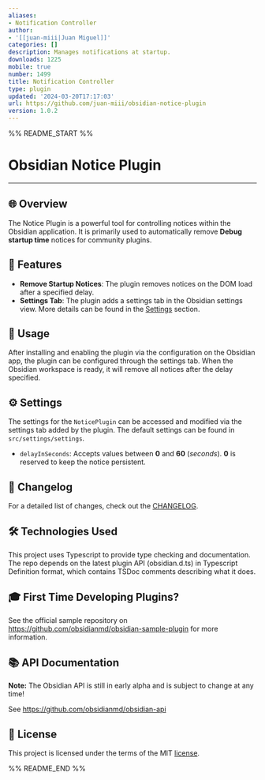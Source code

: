 ```yaml
---
aliases:
- Notification Controller
author:
- '[[juan-miii|Juan Miguel]]'
categories: []
description: Manages notifications at startup.
downloads: 1225
mobile: true
number: 1499
title: Notification Controller
type: plugin
updated: '2024-03-20T17:17:03'
url: https://github.com/juan-miii/obsidian-notice-plugin
version: 1.0.2
---
```


%% README_START %%

# Obsidian Notice Plugin

---

## 🌐 Overview

The Notice Plugin is a powerful tool for controlling notices within the Obsidian application. It is primarily used to automatically remove **Debug startup time** notices for community plugins.

## 🚀 Features

- **Remove Startup Notices**: The plugin removes notices on the DOM load after a specified delay.
- **Settings Tab**: The plugin adds a settings tab in the Obsidian settings view. More details can be found in the [Settings](README.md#⚙️-settings) section.

## 🎯 Usage

After installing and enabling the plugin via the configuration on the Obsidian app, the plugin can be configured through the settings tab. When the Obsidian workspace is ready, it will remove all notices after the delay specified.

## ⚙️ Settings

The settings for the `NoticePlugin` can be accessed and modified via the settings tab added by the plugin. The default settings can be found in `src/settings/settings`.

- `delayInSeconds`: Accepts values between **0** and **60** (*seconds*). **0** is reserved to keep the notice persistent.

## 📜 Changelog

For a detailed list of changes, check out the [CHANGELOG](https://github.com/juan-miii/obsidian-notice-plugin/blob/master/.github/CHANGELOG.md).

## 🛠️ Technologies Used

This project uses Typescript to provide type checking and documentation. The repo depends on the latest plugin API (obsidian.d.ts) in Typescript Definition format, which contains TSDoc comments describing what it does.

## 🎓 First Time Developing Plugins?

See the official sample repository on https://github.com/obsidianmd/obsidian-sample-plugin for more information.

## 📚 API Documentation

**Note:** The Obsidian API is still in early alpha and is subject to change at any time!

See https://github.com/obsidianmd/obsidian-api

## 📄 License

This project is licensed under the terms of the MIT [license](https://github.com/juan-miii/obsidian-notice-plugin/blob/master/LICENSE).


%% README_END %%